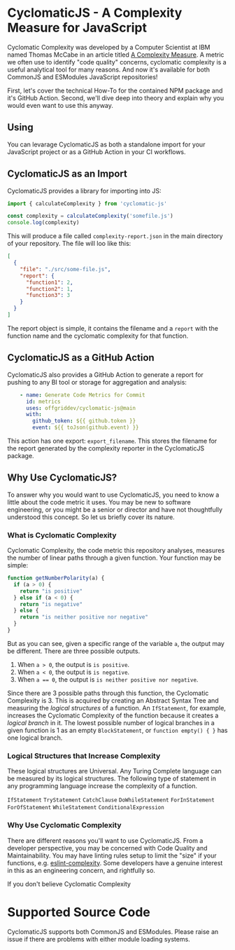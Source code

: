 # CyclomaticJS - A Complexity Measure for JavaScript

Cyclomatic Complexity was developed by a Computer Scientist at IBM named Thomas McCabe in an article titled [A Complexity Measure](https://ieeexplore.ieee.org/document/1702388). A metric we often use to identify "code quality" concerns, cyclomatic complexity is a useful analytical tool for many reasons. And now it's available for both CommonJS and ESModules JavaScript repositories! 

First, let's cover the technical How-To for the contained NPM package and it's GitHub Action. Second, we'll dive deep into theory and explain why you would even want to use this anyway. 

## Using

You can levarage CyclomaticJS as both a standalone import for your JavaScript project or as a GitHub Action in your CI workflows. 

## CyclomaticJS as an Import

CyclomaticJS provides a library for importing into JS:

```javascript
import { calculateComplexity } from 'cyclomatic-js'

const complexity = calculateComplexity('somefile.js')
console.log(complexity)
```

This will produce a file called `complexity-report.json` in the main directory of your repository. The file will loo like this:

```json
[
  {
    "file": "./src/some-file.js",
    "report": {
      "function1": 2,
      "function2": 1,
      "function3": 3
    }
  }
]
```

The report object is simple, it contains the filename and a `report` with the function name and the cyclomatic complexity for that function.

## CyclomaticJS as a GitHub Action

CyclomaticJS also provides a GitHub Action to generate a report for pushing to any BI tool or storage for aggregation and analysis:

```yml
    - name: Generate Code Metrics for Commit
      id: metrics
      uses: offgriddev/cyclomatic-js@main
      with:
        github_token: ${{ github.token }}
        event: ${{ toJson(github.event) }}
```

This action has one export: `export_filename`. This stores the filename for the report generated by the complexity reporter in the CyclomaticJS package.

## Why Use CyclomaticJS?

To answer why you would want to use CyclomaticJS, you need to know a little about the code metric it uses. You may be new to software engineering, or you might be a senior or director and have not thoughtfully understood this concept. So let us briefly cover its nature.

### What is Cyclomatic Complexity

Cyclomatic Complexity, the code metric this repository analyses, measures the number of linear paths through a given function. Your function may be simple:

```javascript
function getNumberPolarity(a) {
  if (a > 0) {
    return "is positive"
  } else if (a < 0) {
    return "is negative"
  } else {
    return "is neither positive nor negative"
  }
}
```

But as you can see, given a specific range of the variable `a`, the output may be different. There are three possible outputs.

1. When `a > 0`, the output is `is positive`.
2. When `a < 0`, the output is `is negative`.
3. When `a == 0`, the output is `is neither positive nor negative`.

Since there are 3 possible paths through this function, the Cyclomatic Complexity is 3. This is acquired by creating an Abstract Syntax Tree and measuring the _logical structures_ of a function. An `IfStatement`, for example, increases the Cyclomatic Complexity of the function because it creates a _logical branch_ in it. The lowest possible number of logical branches in a given function is 1 as an empty `BlockStatement`, or `function empty() { }` has one logical branch. 

### Logical Structures that Increase Complexity

These logical structures are Universal. Any Turing Complete language can be measured by its logical structures. The following type of statement in any programming language increase the complexity of a function.

`IfStatement`
`TryStatement`
`CatchClause`
`DoWhileStatement`
`ForInStatement`
`ForOfStatement`
`WhileStatement`
`ConditionalExpression`

### Why Use Cyclomatic Complexity

There are different reasons you'll want to use CyclomaticJS. From a developer perspective, you may be concerned with Code Quality and Maintainability. You may have linting rules setup to limit the "size" if your functions, e.g. [eslint-complexity](https://eslint.org/docs/latest/rules/complexity). Some developers have a genuine interest in this as an engineering concern, and rightfully so.

If you don't believe Cyclomatic Complexity 



# Supported Source Code

CyclomaticJS supports both CommonJS and ESModules. Please raise an issue if there are problems with either module loading systems.